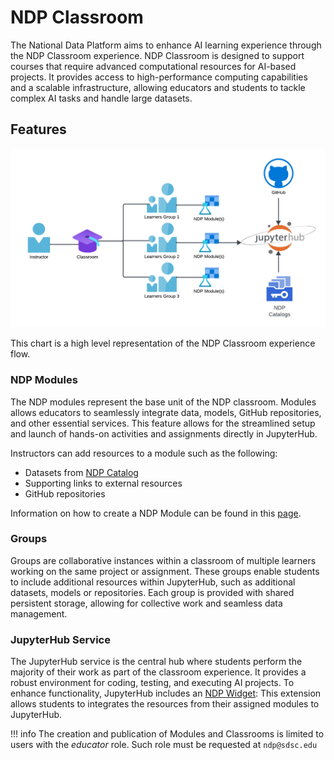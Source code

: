 # NDP Classroom

The National Data Platform aims to enhance AI learning experience through the NDP Classroom experience. NDP Classroom is designed to support courses that require advanced computational resources for AI-based projects. It provides access to high-performance computing capabilities and a scalable infrastructure, allowing educators and students to tackle complex AI tasks and handle large datasets.

## Features

<img src="images/classroom-flow.png">

This chart is a high level representation of the NDP Classroom experience flow. 

### **NDP Modules**

The NDP modules represent the base unit of the NDP classroom. Modules allows educators to seamlessly integrate data, models, GitHub repositories, and other essential services. This feature allows for the streamlined setup and launch of hands-on activities and assignments directly in JupyterHub. 

Instructors can add resources to a module such as the following:

- Datasets from [NDP Catalog](https://nationaldataplatform.org/ckandata)
- Supporting links to external resources
- GitHub repositories

Information on how to create a NDP Module can be found in this [page](../ndp-modules/module-tutorial.md).

### **Groups**

Groups are collaborative instances within a classroom of multiple learners working on the same project or assignment. These groups enable students to include additional resources within JupyterHub, such as additional datasets, models or repositories. Each group is provided with shared persistent storage, allowing for collective work and seamless data management. 

### **JupyterHub Service**

The JupyterHub service is the central hub where students perform the majority of their work as part of the classroom experience. It provides a robust environment for coding, testing, and executing AI projects. To enhance functionality, JupyterHub includes an [NDP Widget](../jupyter/widget.md): This extension allows students to integrates the resources from their assigned modules to JupyterHub.

!!! info
    The creation and publication of Modules and Classrooms is limited to users with the *educator* role. Such role must be requested at `ndp@sdsc.edu`